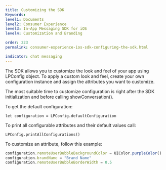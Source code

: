 ```yaml
---
title: Customizing the SDK
Keywords:
level1: Documents
level2: Consumer Experience
level3: In-App Messaging SDK for iOS
level4: Customization and Branding

order: 223
permalink: consumer-experience-ios-sdk-configuring-the-sdk.html

indicator: chat messaging
---
```


The SDK allows you to customize the look and feel of your app using LPConfig object. To apply a custom look and feel, create your own configuration instance and assign the attributes you want to customize. 

The most suitable time to customize configuration is right after the SDK initialization and before calling showConversation().

To get the default configuration:

`let configuration = LPConfig.defaultConfiguration`

To print all configurable attributes and their default values call:

`LPConfig.printAllConfigurations()`

To customize an attribute, follow this example:

```javascript
configuration.remoteUserBubbleBackgroundColor = UIColor.purpleColor()
configuration.brandName = "Brand Name"
configuration.remoteUserBubbleBorderWidth = 0.5
```
